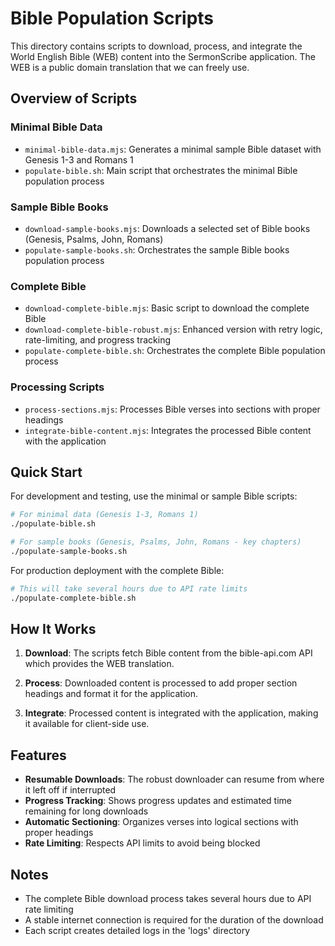 # Bible Population Scripts

This directory contains scripts to download, process, and integrate the World English Bible (WEB) content into the SermonScribe application. The WEB is a public domain translation that we can freely use.

## Overview of Scripts

### Minimal Bible Data
- `minimal-bible-data.mjs`: Generates a minimal sample Bible dataset with Genesis 1-3 and Romans 1
- `populate-bible.sh`: Main script that orchestrates the minimal Bible population process

### Sample Bible Books
- `download-sample-books.mjs`: Downloads a selected set of Bible books (Genesis, Psalms, John, Romans)
- `populate-sample-books.sh`: Orchestrates the sample Bible books population process

### Complete Bible
- `download-complete-bible.mjs`: Basic script to download the complete Bible
- `download-complete-bible-robust.mjs`: Enhanced version with retry logic, rate-limiting, and progress tracking
- `populate-complete-bible.sh`: Orchestrates the complete Bible population process

### Processing Scripts
- `process-sections.mjs`: Processes Bible verses into sections with proper headings
- `integrate-bible-content.mjs`: Integrates the processed Bible content with the application

## Quick Start

For development and testing, use the minimal or sample Bible scripts:

```bash
# For minimal data (Genesis 1-3, Romans 1)
./populate-bible.sh

# For sample books (Genesis, Psalms, John, Romans - key chapters)
./populate-sample-books.sh
```

For production deployment with the complete Bible:

```bash
# This will take several hours due to API rate limits
./populate-complete-bible.sh
```

## How It Works

1. **Download**: The scripts fetch Bible content from the bible-api.com API which provides the WEB translation.

2. **Process**: Downloaded content is processed to add proper section headings and format it for the application.

3. **Integrate**: Processed content is integrated with the application, making it available for client-side use.

## Features

- **Resumable Downloads**: The robust downloader can resume from where it left off if interrupted
- **Progress Tracking**: Shows progress updates and estimated time remaining for long downloads
- **Automatic Sectioning**: Organizes verses into logical sections with proper headings
- **Rate Limiting**: Respects API limits to avoid being blocked

## Notes

- The complete Bible download process takes several hours due to API rate limiting
- A stable internet connection is required for the duration of the download
- Each script creates detailed logs in the 'logs' directory